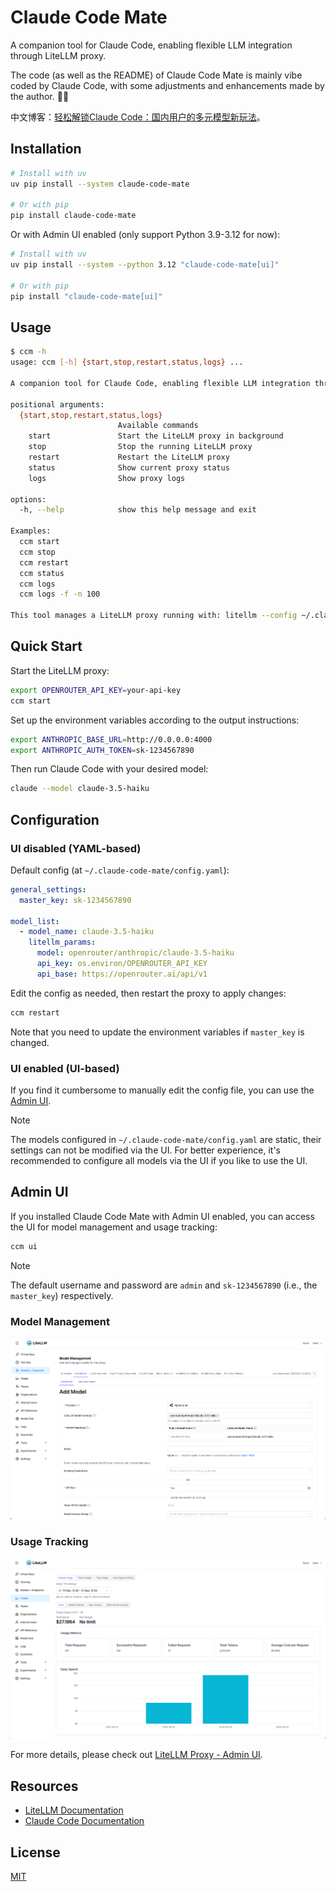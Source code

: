 # Claude Code Mate

A companion tool for Claude Code, enabling flexible LLM integration through LiteLLM proxy.

The code (as well as the README) of Claude Code Mate is mainly vibe coded by Claude Code, with some adjustments and enhancements made by the author. 🤖✨

中文博客：[轻松解锁Claude Code：国内用户的多元模型新玩法](https://russellluo.com/2025/08/easily-unlock-claude-code)。


## Installation

```bash
# Install with uv
uv pip install --system claude-code-mate

# Or with pip
pip install claude-code-mate
```

Or with Admin UI enabled (only support Python 3.9-3.12 for now):

```bash
# Install with uv
uv pip install --system --python 3.12 "claude-code-mate[ui]"

# Or with pip
pip install "claude-code-mate[ui]"
```


## Usage

```bash
$ ccm -h
usage: ccm [-h] {start,stop,restart,status,logs} ...

A companion tool for Claude Code, enabling flexible LLM integration through LiteLLM proxy.

positional arguments:
  {start,stop,restart,status,logs}
                        Available commands
    start               Start the LiteLLM proxy in background
    stop                Stop the running LiteLLM proxy
    restart             Restart the LiteLLM proxy
    status              Show current proxy status
    logs                Show proxy logs

options:
  -h, --help            show this help message and exit

Examples:
  ccm start
  ccm stop
  ccm restart
  ccm status
  ccm logs
  ccm logs -f -n 100

This tool manages a LiteLLM proxy running with: litellm --config ~/.claude-code-mate/config.yaml
```


## Quick Start

Start the LiteLLM proxy:

```bash
export OPENROUTER_API_KEY=your-api-key
ccm start
```

Set up the environment variables according to the output instructions:

```bash
export ANTHROPIC_BASE_URL=http://0.0.0.0:4000
export ANTHROPIC_AUTH_TOKEN=sk-1234567890
```

Then run Claude Code with your desired model:

```bash
claude --model claude-3.5-haiku
```


## Configuration

### UI disabled (YAML-based)

Default config (at `~/.claude-code-mate/config.yaml`):

```yaml
general_settings:
  master_key: sk-1234567890

model_list:
  - model_name: claude-3.5-haiku
    litellm_params:
      model: openrouter/anthropic/claude-3.5-haiku
      api_key: os.environ/OPENROUTER_API_KEY
      api_base: https://openrouter.ai/api/v1
```

Edit the config as needed, then restart the proxy to apply changes:

```bash
ccm restart
```

Note that you need to update the environment variables if `master_key` is changed.

### UI enabled (UI-based)

If you find it cumbersome to manually edit the config file, you can use the [Admin UI](#admin-ui).

> [!NOTE]
> The models configured in `~/.claude-code-mate/config.yaml` are static, their settings can not be modified via the UI. For better experience, it's recommended to configure all models via the UI if you like to use the UI.


## Admin UI

If you installed Claude Code Mate with Admin UI enabled, you can access the UI for model management and usage tracking:

```bash
ccm ui
```

> [!NOTE]
> The default username and password are `admin` and `sk-1234567890` (i.e., the `master_key`) respectively.

### Model Management

![Add Model](./assets/litellm-model-management.png)

### Usage Tracking

![Usage Tracking](./assets/litellm-usage-tracking.png)

For more details, please check out [LiteLLM Proxy - Admin UI](https://docs.litellm.ai/docs/proxy/ui).


## Resources

- [LiteLLM Documentation](https://docs.litellm.ai/docs/tutorials/claude_responses_api)
- [Claude Code Documentation](https://docs.anthropic.com/en/docs/claude-code/llm-gateway)


## License

[MIT](http://opensource.org/licenses/MIT)

